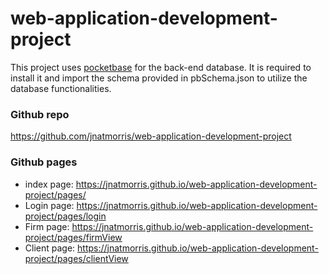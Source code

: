 # web-application-development-project

This project uses [pocketbase](https://pocketbase.io/) for the back-end database. It is required to install it and import the schema provided in pbSchema.json to utilize the database functionalities.

### Github repo

https://github.com/jnatmorris/web-application-development-project

### Github pages

-   index page: https://jnatmorris.github.io/web-application-development-project/pages/
-   Login page: https://jnatmorris.github.io/web-application-development-project/pages/login
-   Firm page: https://jnatmorris.github.io/web-application-development-project/pages/firmView
-   Client page: https://jnatmorris.github.io/web-application-development-project/pages/clientView
